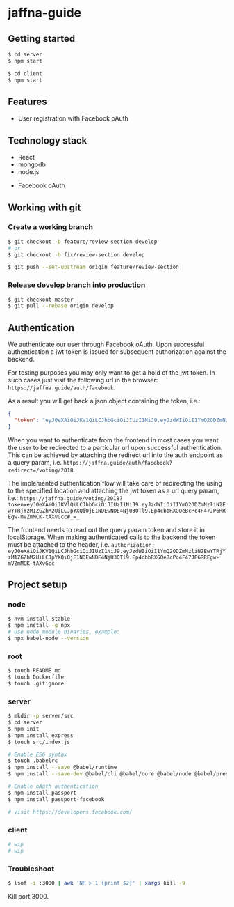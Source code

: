 # jaffna-guide

## Getting started

```sh
$ cd server
$ npm start

$ cd client
$ npm start
```

## Features

* User registration with Facebook oAuth

## Technology stack

* React
* mongodb
* node.js
+ Facebook oAuth

## Working with git

### Create a working branch

```sh
$ git checkout -b feature/review-section develop
# or
$ git checkout -b fix/review-section develop

$ git push --set-upstream origin feature/review-section
```

### Release develop branch into production

```sh
$ git checkout master
$ git pull --rebase origin develop
```

## Authentication

We authenticate our user through Facebook oAuth. Upon successful authentication a jwt token is issued for subsequent authorization against the backend.

For testing purposes you may only want to get a hold of the jwt token. In such cases just visit the following url in the browser: `https://jaffna.guide/auth/facebook`.

As a result you will get back a json object containing the token, i.e.:
```json
{
  "token": "eyJ0eXAiOiJKV1QiLCJhbGciOiJIUzI1NiJ9.eyJzdWIiOiI1YmQ2ODZmNzliN2EwYTRjYzM1ZGZhM2UiLCJpYXQiOjE1NDEwNDE2NTM1NzF9.6Jfz0w7ZiQq4z4xTve_1I88_l9ffruDfVubh0GOeeig"
}
```

When you want to authenticate from the frontend in most cases you want the user to be redirected to a particular url upon successful authentication. This can be achieved by attaching the redirect url into the auth endpoint as a query param, i.e. `https://jaffna.guide/auth/facebook?redirect=/voting/2018`.

The implemented authentication flow will take care of redirecting the using to the specified location and attaching the jwt token as a url query param, i.e.: `https://jaffna.guide/voting/2018?token=eyJ0eXAiOiJKV1QiLCJhbGciOiJIUzI1NiJ9.eyJzdWIiOiI1YmQ2ODZmNzliN2EwYTRjYzM1ZGZhM2UiLCJpYXQiOjE1NDEwNDE4NjU3OTl9.Ep4cbbRXGQeBcPc4F47JP6RREgw-mVZmMCK-tAXvGcc#_=_`

The frontend needs to read out the query param token and store it in localStorage. When making authenticated calls to the backend the token must be attached to the header, i.e. `authorization: eyJ0eXAiOiJKV1QiLCJhbGciOiJIUzI1NiJ9.eyJzdWIiOiI1YmQ2ODZmNzliN2EwYTRjYzM1ZGZhM2UiLCJpYXQiOjE1NDEwNDE4NjU3OTl9.Ep4cbbRXGQeBcPc4F47JP6RREgw-mVZmMCK-tAXvGcc`


## Project setup

### node
```sh
$ nvm install stable
$ npm install -g npx
# Use node_module binaries, example:
$ npx babel-node --version
```

### root

```sh
$ touch README.md
$ touch Dockerfile
$ touch .gitignore
```

### server

```sh
$ mkdir -p server/src
$ cd server
$ npm init
$ npm install express
$ touch src/index.js

# Enable ES6 syntax
$ touch .babelrc
$ npm install --save @babel/runtime
$ npm install --save-dev @babel/cli @babel/core @babel/node @babel/preset-env

# Enable oAuth authentication
$ npm install passport
$ npm install passport-facebook

# Visit https://developers.facebook.com/

```

### client

```sh
# wip
# wip
```

### Troubleshoot

```sh
$ lsof -i :3000 | awk 'NR > 1 {print $2}' | xargs kill -9
```
Kill port 3000.
